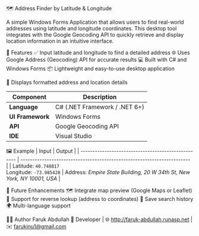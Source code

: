 🗺️ Address Finder by Latitude & Longitude

A simple Windows Forms Application that allows users to find real-world addresses using latitude and longitude coordinates.
This desktop tool integrates with the Google Geocoding API to quickly retrieve and display location information in an intuitive interface.

🚀 Features
✅ Input latitude and longitude to find a detailed address
🌐 Uses Google Address (Geocoding) API for accurate results
💻 Built with C# and Windows Forms
📦 Lightweight and easy-to-use desktop application

🧭 Displays formatted address and location details

| Component        | Description                   |
| ---------------- | ----------------------------- |
| **Language**     | C# (.NET Framework / .NET 6+) |
| **UI Framework** | Windows Forms                 |
| **API**          | Google Geocoding API          |
| **IDE**          | Visual Studio                 |

🖼️ Example
| Input                                               | Output                                                                  |
| --------------------------------------------------- | ----------------------------------------------------------------------- |
| Latitude: `40.748817`  <br> Longitude: `-73.985428` | Address: *Empire State Building, 20 W 34th St, New York, NY 10001, USA* |

🧠 Future Enhancements
🗺️ Integrate map preview (Google Maps or Leaflet)
📍 Support for reverse lookup (address to coordinates)
💾 Save search history
🌍 Multi-language support

👨‍💻 Author
Faruk Abdullah
💼 Developer | 🌐 http://faruk-abdullah.runasp.net
 | ✉️ farukjnu1@gmail.com
